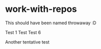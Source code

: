 # work-with-repos

This should have been named throwaway :D 


Test 1 
Test 
Test 6

Another tentative test
